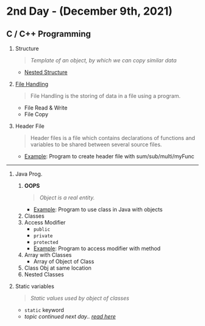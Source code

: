 # 2nd Day - (December 9th, 2021)

## C / C++ Programming

1. Structure
   > *Template of an object, by which we can copy similar data*
   - [Nested Structure](2_nested_structure.c)
   
2. [File Handling](2_file_handeling.c)
   > File Handling is the storing of data in a file using a program.
   - File Read & Write
   - File Copy
   
3. Header File
   > Header files is a file which contains declarations of functions and variables to be shared between several source files.
   - [Example](2_use_of_header_file.c): Program to create header file with sum/sub/multi/myFunc

---

1. Java Prog.
    1. **OOPS**
        > *Object is a real entity.*
        - [Example](): Program to use class in Java with objects
    2. Classes
    3. Access Modifier
        - `public`
        - `private`
        - `protected`
        - [Example](): Program to access modifier with method
    4. Array with Classes
        - Array of Object of Class
    5. Class Obj at same location
    6. Nested Classes
    
3. Static variables
    > *Static values used by object of classes*
    - `static` keyword
    - _topic continued next day.. [read here](../3rd%20Day/README.md)_
